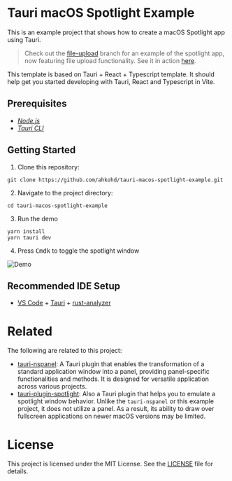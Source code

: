 # Tauri macOS Spotlight Example

This is an example project that shows how to create a macOS Spotlight app using Tauri.

> Check out the [file-upload](https://github.com/ahkohd/tauri-macos-spotlight-example/tree/file-upload) branch for an example of the spotlight app, now featuring file upload functionality. See it in action [here](https://github.com/ahkohd/tauri-macos-spotlight-example/issues/12#issuecomment-1826410794).

This template is based on Tauri + React + Typescript template. It should help get you started developing with Tauri, React and Typescript in Vite.

## Prerequisites

- _[<ins>Node.js<ins>](https://nodejs.org)_
- _[<ins>Tauri CLI<ins>](https://tauri.studio/docs/getting-started/installation)_

## Getting Started

1. Clone this repository:

```
git clone https://github.com/ahkohd/tauri-macos-spotlight-example.git
```

2. Navigate to the project directory:

```
cd tauri-macos-spotlight-example
```

3. Run the demo

```
yarn install
yarn tauri dev
```

4. Press <kbd>Cmd</kbd><kbd>k</kbd> to toggle the spotlight window

![Demo](./demo.gif)

## Recommended IDE Setup

- [VS Code](https://code.visualstudio.com/) + [Tauri](https://marketplace.visualstudio.com/items?itemName=tauri-apps.tauri-vscode) + [rust-analyzer](https://marketplace.visualstudio.com/items?itemName=rust-lang.rust-analyzer)

# Related

The following are related to this project:

- [tauri-nspanel](https://github.com/ahkohd/tauri-nspanel/tree/main/examples/vanilla): A Tauri plugin that enables the transformation of a standard application window into a panel, providing panel-specific functionalities and methods. It is designed for versatile application across various projects.
- [tauri-plugin-spotlight](https://github.com/zzzze/tauri-plugin-spotlight): Also a Tauri plugin that helps you to emulate a spotlight window behavior. Unlike the `tauri-nspanel` or this example project, it does not utilize a panel. As a result, its ability to draw over fullscreen applications on newer macOS versions may be limited.

# License

This project is licensed under the MIT License. See the [LICENSE](./LICENSE.md) file for details.
